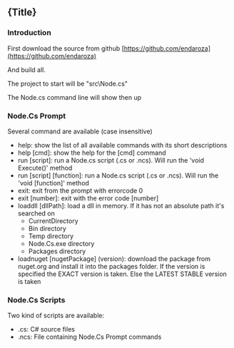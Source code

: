 <!--settings(
title=Getting started
description=Getting started
)-->

<!--include(shared/breadcrumb.php)-->

## {Title}

### Introduction

First download the source from github [https://github.com/endaroza](https://github.com/endaroza)

And build all.

The project to start will be "src\Node.cs"

The Node.cs command line will show then up

### Node.Cs Prompt

Several command are available (case insensitive)

* help: show the list of all available commands with its short descriptions
* help [cmd]: show the help for the [cmd] command
* run [script]: run a Node.cs script (.cs or .ncs). Will run the 'void Execute()' method
* run [script] [function]: run a Node.cs script (.cs or .ncs). Will run the 'void [function]' method
* exit: exit from the prompt with errorcode 0
* exit [number]: exit with the error code [number]
* loaddll [dllPath]: load a dll in memory. If it has not an absolute path it's searched on
	* CurrentDirectory
	* Bin directory
	* Temp directory
	* Node.Cs.exe directory
    * Packages directory
* loadnuget [nugetPackage] (version): download the package from nuget.org and install it into the packages 
folder. If the version is specified the EXACT version is taken. Else the LATEST STABLE version is taken


### Node.Cs Scripts

Two kind of scripts are available:

* .cs: C# source files
* .ncs: File containing Node.Cs Prompt commands
